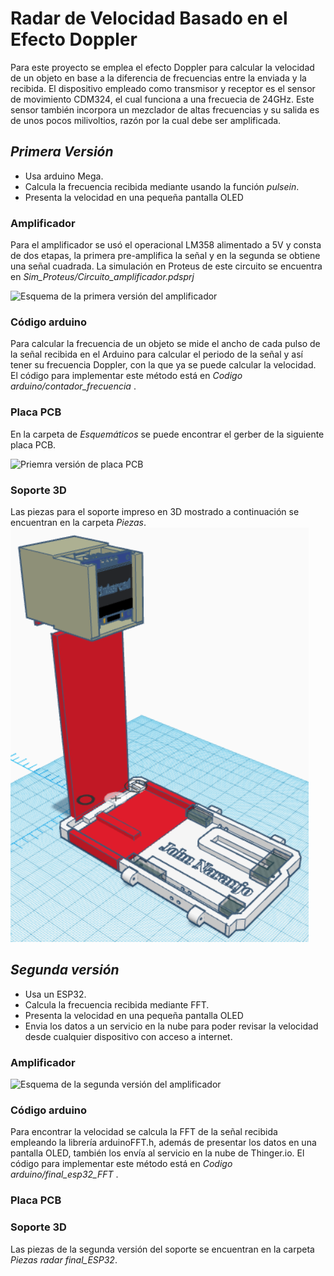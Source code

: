 # Radar de Velocidad Basado en el Efecto Doppler

Para este proyecto se emplea el efecto Doppler para calcular la velocidad de un objeto en base a la diferencia de frecuencias entre la enviada y la recibida.
El dispositivo empleado como transmisor y receptor es el sensor de movimiento CDM324, el cual funciona a una frecuecia de 24GHz. Este sensor también incorpora un mezclador de altas frecuencias y su salida es de unos pocos milivoltios, razón por la cual debe ser amplificada.





## _Primera Versión_
- Usa arduino Mega.
- Calcula la frecuencia recibida mediante usando la función _pulsein_.
- Presenta la velocidad en una pequeña pantalla OLED


### Amplificador 

Para el amplificador se usó el operacional LM358 alimentado a 5V y consta de dos etapas, la primera pre-amplifica la señal y en la segunda se obtiene una señal cuadrada. 
La simulación en Proteus de este circuito se encuentra en _Sim_Proteus/Circuito_amplificador.pdsprj_

<img alt="Esquema de la primera versión del amplificador" src="/Imágenes/esquema_amplificador_arduinoMega.png"/>


### Código arduino

Para calcular la frecuencia de un objeto se mide el ancho de cada pulso de la señal recibida en el Arduino para calcular el periodo de la señal y así tener su frecuencia Doppler, con la que ya se puede calcular la velocidad. El código para implementar este método está en _Codigo arduino/contador_frecuencia_ .


### Placa PCB
En la carpeta de _Esquemáticos_ se puede encontrar el gerber de la siguiente placa PCB.

<img alt="Priemra versión de placa PCB" src="/Imágenes/PCB_proteus.png"/>

### Soporte 3D

Las piezas para el soporte impreso en 3D mostrado a continuación se encuentran en la carpeta _Piezas_.
<img alt="Primera versión del soporte" src="/Imágenes/diseño_3D.png"/>


## _Segunda versión_
- Usa un ESP32.
- Calcula la frecuencia recibida mediante FFT.
- Presenta la velocidad en una pequeña pantalla OLED
- Envia los datos a un servicio en la nube para poder revisar la velocidad desde cualquier dispositivo con acceso a internet.


### Amplificador 

<img alt="Esquema de la segunda versión del amplificador" src="/Imágenes/esquema_amplificador_ESP32.png"/>

### Código arduino

Para encontrar la velocidad se calcula la FFT de la señal recibida empleando la librería arduinoFFT.h, además de presentar los datos en una pantalla OLED, también los envía al servicio en la nube de Thinger.io.  El código para implementar este método está en _Codigo arduino/final_esp32_FFT_ .


### Placa PCB


### Soporte 3D

Las piezas de la segunda versión del soporte se encuentran en la carpeta _Piezas radar final_ESP32_.
